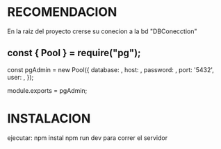 # RECOMENDACION
En la raiz del proyecto crerse su conecion a la bd "DBConecction"

## const { Pool } = require("pg");
const pgAdmin = new Pool({
  database: <nombre de su base de datos>,
  host: <host>,
  password: <passwor>,
  port: '5432',
  user: <user>,
});

module.exports = pgAdmin;

# INSTALACION
ejecutar: 
npm instal
npm run dev para correr el servidor